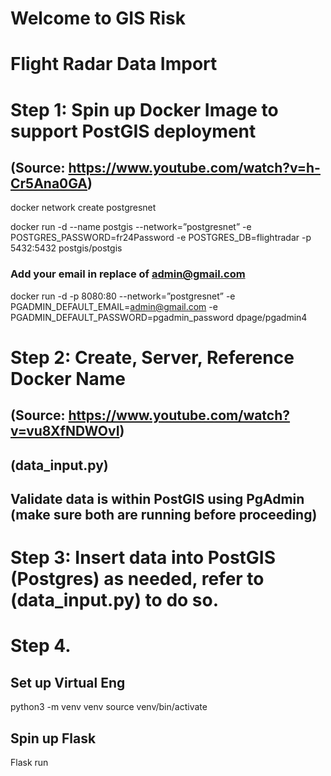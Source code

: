 # Welcome to GIS Risk

# Flight Radar Data Import

# Step 1: Spin up Docker Image to support PostGIS deployment
## (Source: https://www.youtube.com/watch?v=h-Cr5Ana0GA)

docker network create postgresnet

docker run -d --name postgis --network=”postgresnet” -e POSTGRES_PASSWORD=fr24Password -e POSTGRES_DB=flightradar -p 5432:5432 postgis/postgis 

### Add your email in replace of admin@gmail.com
docker run -d -p 8080:80 --network=”postgresnet” -e PGADMIN_DEFAULT_EMAIL=admin@gmail.com -e PGADMIN_DEFAULT_PASSWORD=pgadmin_password dpage/pgadmin4

# Step 2: Create, Server, Reference Docker Name
## (Source: https://www.youtube.com/watch?v=vu8XfNDWOvI)
## (data_input.py)

## Validate data is within PostGIS using PgAdmin (make sure both are running before proceeding)

# Step 3: Insert data into PostGIS (Postgres) as needed, refer to (data_input.py) to do so.

# Step 4.

## Set up Virtual Eng
python3 -m venv venv
source venv/bin/activate

## Spin up Flask
Flask run
